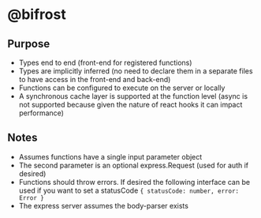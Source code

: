 # @bifrost

## Purpose

- Types end to end (front-end for registered functions)
- Types are implicitly inferred (no need to declare them in a separate files to have access in the front-end and back-end)
- Functions can be configured to execute on the server or locally
- A synchronous cache layer is supported at the function level (async is not supported because given the nature of react hooks it can impact performance)

## Notes

- Assumes functions have a single input parameter object
- The second parameter is an optional express.Request (used for auth if desired)
- Functions should throw errors. If desired the following interface can be used if you want to set a statusCode `{ statusCode: number, error: Error }`
- The express server assumes the body-parser exists
